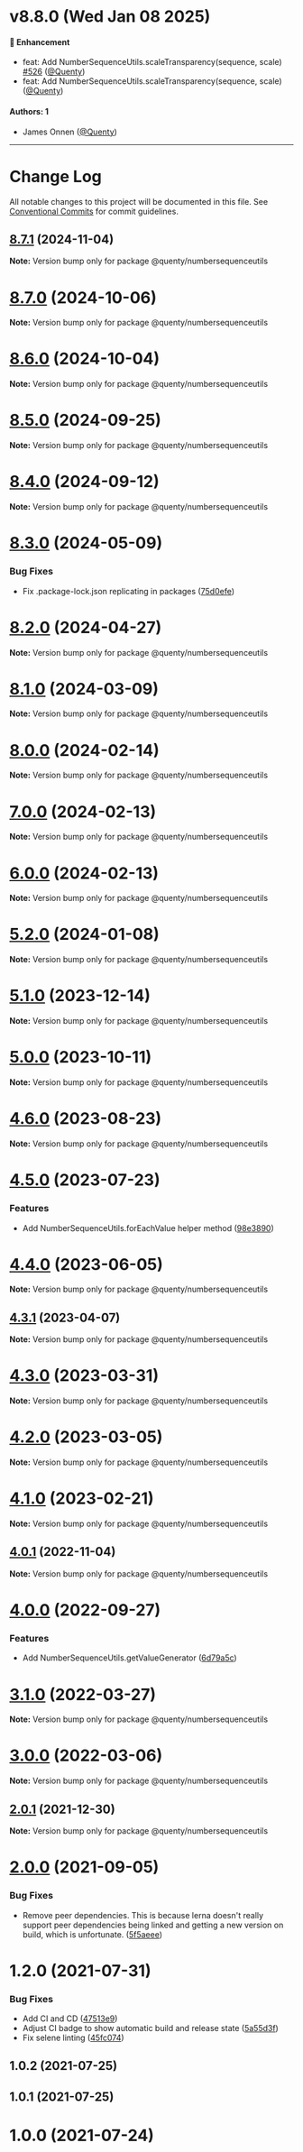 # v8.8.0 (Wed Jan 08 2025)

#### 🚀 Enhancement

- feat: Add NumberSequenceUtils.scaleTransparency(sequence, scale) [#526](https://github.com/Quenty/NevermoreEngine/pull/526) ([@Quenty](https://github.com/Quenty))
- feat: Add NumberSequenceUtils.scaleTransparency(sequence, scale) ([@Quenty](https://github.com/Quenty))

#### Authors: 1

- James Onnen ([@Quenty](https://github.com/Quenty))

---

# Change Log

All notable changes to this project will be documented in this file.
See [Conventional Commits](https://conventionalcommits.org) for commit guidelines.

## [8.7.1](https://github.com/Quenty/NevermoreEngine/compare/@quenty/numbersequenceutils@8.7.0...@quenty/numbersequenceutils@8.7.1) (2024-11-04)

**Note:** Version bump only for package @quenty/numbersequenceutils





# [8.7.0](https://github.com/Quenty/NevermoreEngine/compare/@quenty/numbersequenceutils@8.6.0...@quenty/numbersequenceutils@8.7.0) (2024-10-06)

**Note:** Version bump only for package @quenty/numbersequenceutils





# [8.6.0](https://github.com/Quenty/NevermoreEngine/compare/@quenty/numbersequenceutils@8.5.0...@quenty/numbersequenceutils@8.6.0) (2024-10-04)

**Note:** Version bump only for package @quenty/numbersequenceutils





# [8.5.0](https://github.com/Quenty/NevermoreEngine/compare/@quenty/numbersequenceutils@8.4.0...@quenty/numbersequenceutils@8.5.0) (2024-09-25)

**Note:** Version bump only for package @quenty/numbersequenceutils





# [8.4.0](https://github.com/Quenty/NevermoreEngine/compare/@quenty/numbersequenceutils@8.3.0...@quenty/numbersequenceutils@8.4.0) (2024-09-12)

**Note:** Version bump only for package @quenty/numbersequenceutils





# [8.3.0](https://github.com/Quenty/NevermoreEngine/compare/@quenty/numbersequenceutils@8.2.0...@quenty/numbersequenceutils@8.3.0) (2024-05-09)


### Bug Fixes

* Fix .package-lock.json replicating in packages ([75d0efe](https://github.com/Quenty/NevermoreEngine/commit/75d0efeef239f221d93352af71a5b3e930ec23c5))





# [8.2.0](https://github.com/Quenty/NevermoreEngine/compare/@quenty/numbersequenceutils@8.1.0...@quenty/numbersequenceutils@8.2.0) (2024-04-27)

**Note:** Version bump only for package @quenty/numbersequenceutils





# [8.1.0](https://github.com/Quenty/NevermoreEngine/compare/@quenty/numbersequenceutils@8.0.0...@quenty/numbersequenceutils@8.1.0) (2024-03-09)

**Note:** Version bump only for package @quenty/numbersequenceutils





# [8.0.0](https://github.com/Quenty/NevermoreEngine/compare/@quenty/numbersequenceutils@7.0.0...@quenty/numbersequenceutils@8.0.0) (2024-02-14)

**Note:** Version bump only for package @quenty/numbersequenceutils





# [7.0.0](https://github.com/Quenty/NevermoreEngine/compare/@quenty/numbersequenceutils@6.0.0...@quenty/numbersequenceutils@7.0.0) (2024-02-13)

**Note:** Version bump only for package @quenty/numbersequenceutils





# [6.0.0](https://github.com/Quenty/NevermoreEngine/compare/@quenty/numbersequenceutils@5.2.0...@quenty/numbersequenceutils@6.0.0) (2024-02-13)

**Note:** Version bump only for package @quenty/numbersequenceutils





# [5.2.0](https://github.com/Quenty/NevermoreEngine/compare/@quenty/numbersequenceutils@5.1.0...@quenty/numbersequenceutils@5.2.0) (2024-01-08)

**Note:** Version bump only for package @quenty/numbersequenceutils





# [5.1.0](https://github.com/Quenty/NevermoreEngine/compare/@quenty/numbersequenceutils@5.0.0...@quenty/numbersequenceutils@5.1.0) (2023-12-14)

**Note:** Version bump only for package @quenty/numbersequenceutils





# [5.0.0](https://github.com/Quenty/NevermoreEngine/compare/@quenty/numbersequenceutils@4.6.0...@quenty/numbersequenceutils@5.0.0) (2023-10-11)

**Note:** Version bump only for package @quenty/numbersequenceutils





# [4.6.0](https://github.com/Quenty/NevermoreEngine/compare/@quenty/numbersequenceutils@4.5.0...@quenty/numbersequenceutils@4.6.0) (2023-08-23)

**Note:** Version bump only for package @quenty/numbersequenceutils





# [4.5.0](https://github.com/Quenty/NevermoreEngine/compare/@quenty/numbersequenceutils@4.4.0...@quenty/numbersequenceutils@4.5.0) (2023-07-23)


### Features

* Add NumberSequenceUtils.forEachValue helper method ([98e3890](https://github.com/Quenty/NevermoreEngine/commit/98e38903007a4510ab31bb28c69f35b14e1c1ffc))





# [4.4.0](https://github.com/Quenty/NevermoreEngine/compare/@quenty/numbersequenceutils@4.3.1...@quenty/numbersequenceutils@4.4.0) (2023-06-05)

**Note:** Version bump only for package @quenty/numbersequenceutils





## [4.3.1](https://github.com/Quenty/NevermoreEngine/compare/@quenty/numbersequenceutils@4.3.0...@quenty/numbersequenceutils@4.3.1) (2023-04-07)

**Note:** Version bump only for package @quenty/numbersequenceutils





# [4.3.0](https://github.com/Quenty/NevermoreEngine/compare/@quenty/numbersequenceutils@4.2.0...@quenty/numbersequenceutils@4.3.0) (2023-03-31)

**Note:** Version bump only for package @quenty/numbersequenceutils





# [4.2.0](https://github.com/Quenty/NevermoreEngine/compare/@quenty/numbersequenceutils@4.1.0...@quenty/numbersequenceutils@4.2.0) (2023-03-05)

**Note:** Version bump only for package @quenty/numbersequenceutils





# [4.1.0](https://github.com/Quenty/NevermoreEngine/compare/@quenty/numbersequenceutils@4.0.1...@quenty/numbersequenceutils@4.1.0) (2023-02-21)

**Note:** Version bump only for package @quenty/numbersequenceutils





## [4.0.1](https://github.com/Quenty/NevermoreEngine/compare/@quenty/numbersequenceutils@4.0.0...@quenty/numbersequenceutils@4.0.1) (2022-11-04)

**Note:** Version bump only for package @quenty/numbersequenceutils





# [4.0.0](https://github.com/Quenty/NevermoreEngine/compare/@quenty/numbersequenceutils@3.1.0...@quenty/numbersequenceutils@4.0.0) (2022-09-27)


### Features

* Add NumberSequenceUtils.getValueGenerator ([6d79a5c](https://github.com/Quenty/NevermoreEngine/commit/6d79a5cd5d7d42b945064d1b9666048378bc5585))





# [3.1.0](https://github.com/Quenty/NevermoreEngine/compare/@quenty/numbersequenceutils@3.0.0...@quenty/numbersequenceutils@3.1.0) (2022-03-27)

**Note:** Version bump only for package @quenty/numbersequenceutils





# [3.0.0](https://github.com/Quenty/NevermoreEngine/compare/@quenty/numbersequenceutils@2.0.1...@quenty/numbersequenceutils@3.0.0) (2022-03-06)

**Note:** Version bump only for package @quenty/numbersequenceutils





## [2.0.1](https://github.com/Quenty/NevermoreEngine/compare/@quenty/numbersequenceutils@2.0.0...@quenty/numbersequenceutils@2.0.1) (2021-12-30)

**Note:** Version bump only for package @quenty/numbersequenceutils





# [2.0.0](https://github.com/Quenty/NevermoreEngine/compare/@quenty/numbersequenceutils@1.2.0...@quenty/numbersequenceutils@2.0.0) (2021-09-05)


### Bug Fixes

* Remove peer dependencies. This is because lerna doesn't really support peer dependencies being linked and getting a new version on build, which is unfortunate. ([5f5aeee](https://github.com/Quenty/NevermoreEngine/commit/5f5aeeea8de9975435309e53679f0ef7064f9dd0))





# 1.2.0 (2021-07-31)


### Bug Fixes

* Add CI and CD ([47513e9](https://github.com/Quenty/NevermoreEngine/commit/47513e9b568162707534af132396dd8756947dd3))
* Adjust CI badge to show automatic build and release state ([5a55d3f](https://github.com/Quenty/NevermoreEngine/commit/5a55d3f19bf8d66a760d67da9b56ed47fab74656))
* Fix selene linting ([45fc074](https://github.com/Quenty/NevermoreEngine/commit/45fc07489ee59127ac6582689f19a0e87c1e5b5a))



## 1.0.2 (2021-07-25)



## 1.0.1 (2021-07-25)



# 1.0.0 (2021-07-24)
